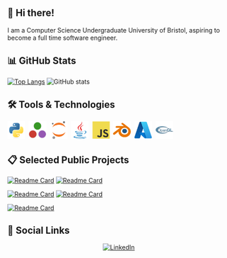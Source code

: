 ## :wave: Hi there!

I am a Computer Science Undergraduate University of Bristol, aspiring to become a full time software engineer.


## :bar_chart: GitHub Stats

[![Top Langs](https://github-readme-stats.vercel.app/api/top-langs/?username=alexelwood14&layout=compact&langs_count=10&theme=dark)](https://github.com/alexelwood14) ![GitHub stats](https://github-readme-stats.vercel.app/api?username=alexelwood14&show_icons=true&theme=dark)

## :hammer_and_wrench: Tools & Technologies

<div>
  <img src="https://github.com/devicons/devicon/blob/master/icons/python/python-original.svg" title="Python" alt="Python" width="40" height="40"/>&nbsp;
  <img src="https://github.com/devicons/devicon/blob/master/icons/julia/julia-original.svg" title="Julia" alt="Julia" width="40" height="40"/>&nbsp;
  <img src="https://github.com/devicons/devicon/blob/master/icons/jupyter/jupyter-original.svg" title="Jupyter" alt="Jupyter" width="40" height="40"/>&nbsp;
  <img src="https://github.com/devicons/devicon/blob/master/icons/java/java-original.svg" title="Java" alt="Java" width="40" height="40"/>&nbsp;
  <img src="https://github.com/devicons/devicon/blob/master/icons/javascript/javascript-original.svg" title="Java Script" alt="Java Script" width="40" height="40"/>&nbsp;
  <img src="https://github.com/devicons/devicon/blob/master/icons/blender/blender-original.svg" title="Blender" alt="Blender" width="40" height="40"/>&nbsp;
  <img src="https://github.com/devicons/devicon/blob/master/icons/azure/azure-original.svg" title="Azure" alt="Azure" width="40" height="40"/>&nbsp;
  <img src="https://github.com/devicons/devicon/blob/master/icons/opengl/opengl-original.svg" title="OpenGL" alt="OpenGL" width="40" height="40"/>&nbsp;
</div>

## :clipboard: Selected Public Projects

[![Readme Card](https://github-readme-stats.vercel.app/api/pin/?username=alexelwood14&repo=bayes-neuropixel&theme=dark)](https://github.com/alexelwood14/bayes-neuropixel) [![Readme Card](https://github-readme-stats.vercel.app/api/pin/?username=alexelwood14&repo=O2-LFP-modelling&theme=dark)](https://github.com/alexelwood14/O2-LFP-modelling) 

[![Readme Card](https://github-readme-stats.vercel.app/api/pin/?username=alexelwood14&repo=azure-connector-public&theme=dark)](https://github.com/alexelwood14/azure-connector-public) [![Readme Card](https://github-readme-stats.vercel.app/api/pin/?username=spe-uob&repo=2021-ARMessaging&theme=dark)](https://github.com/spe-uob/2021-ARMessaging)

[![Readme Card](https://github-readme-stats.vercel.app/api/pin/?username=alexelwood14&repo=Mandelbrot-Viewer&theme=dark)](https://github.com/alexelwood14/Mandelbrot-Viewer) 

## :iphone: Social Links

<p align="center">
  <a href="https://www.linkedin.com/in/alexelwood14/">
     <img alt="LinkedIn" src="https://img.shields.io/badge/LinkedIn-blue?style=for-the-badge&logo=linkedin">
  </a>
</p>
